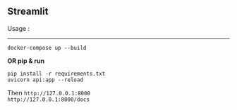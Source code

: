 ## Streamlit

Usage : <br/>
****
```
docker-compose up --build
```

**OR pip & run**
```
pip install -r requirements.txt
uvicorn api:app --reload
```

Then
`http://127.0.0.1:8000`<br/>
`http://127.0.0.1:8000/docs`
